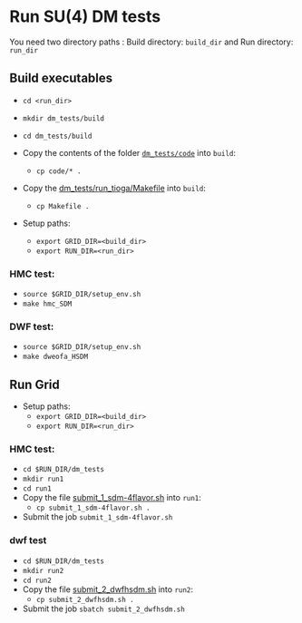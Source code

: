 # Run SU(4) DM tests
You need two directory paths : Build directory: `build_dir` and Run directory: `run_dir`
## Build executables
- `cd <run_dir>`
- `mkdir dm_tests/build`
- `cd dm_tests/build`
- Copy the contents of the folder [`dm_tests/code`](https://github.com/vmos1/su4_dm_grid_lsd/blob/main/dm_tests/code) into `build`: 
  - `cp code/* .`
- Copy the [dm_tests/run_tioga/Makefile](https://github.com/vmos1/su4_dm_grid_lsd/blob/main/dm_tests/run_tioga/Makefile) into `build`: 
  - `cp Makefile .`

- Setup paths:
  - `export GRID_DIR=<build_dir>`
  - `export RUN_DIR=<run_dir>`
### HMC test: 
- `source $GRID_DIR/setup_env.sh`
- `make hmc_SDM`
### DWF test: 
- `source $GRID_DIR/setup_env.sh`
- `make dweofa_HSDM`


## Run Grid

- Setup paths:
  - `export GRID_DIR=<build_dir>`
  - `export RUN_DIR=<run_dir>`

### HMC test:
- `cd $RUN_DIR/dm_tests`
- `mkdir run1`
- `cd run1`
- Copy the file [submit_1_sdm-4flavor.sh](https://github.com/vmos1/su4_dm_grid_lsd/blob/main/dm_tests/run_tioga/submit_1_sdm-4flavor.sh) into `run1`:
  - `cp submit_1_sdm-4flavor.sh .`
- Submit the job `submit_1_sdm-4flavor.sh`

### dwf test
- `cd $RUN_DIR/dm_tests`
- `mkdir run2`
- `cd run2`
- Copy the file [submit_2_dwfhsdm.sh](https://github.com/vmos1/su4_dm_grid_lsd/blob/main/dm_tests/run_tioga/submit_2_dwfhsdm.sh) into `run2`:
  - `cp submit_2_dwfhsdm.sh .`
- Submit the job `sbatch submit_2_dwfhsdm.sh`
